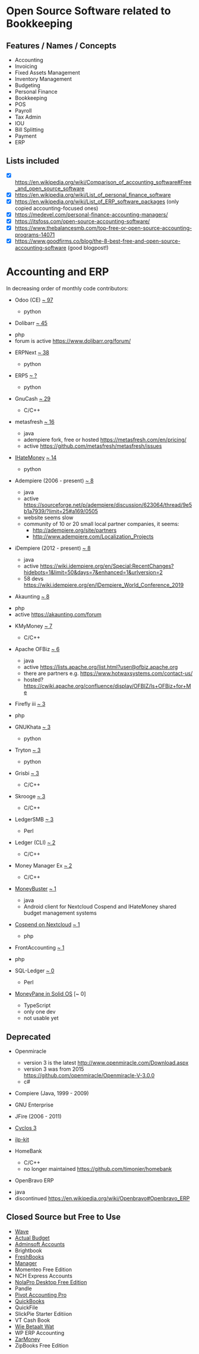# Open Source Software related to Bookkeeping

## Features / Names / Concepts
* Accounting
* Invoicing
* Fixed Assets Management
* Inventory Management
* Budgeting
* Personal Finance
* Bookkeeping
* POS
* Payroll
* Tax Admin
* IOU
* Bill Splitting
* Payment
* ERP

## Lists included
* [x] https://en.wikipedia.org/wiki/Comparison_of_accounting_software#Free_and_open_source_software
* [x] https://en.wikipedia.org/wiki/List_of_personal_finance_software
* [x] https://en.wikipedia.org/wiki/List_of_ERP_software_packages (only copied accounting-focused ones)
* [x] https://medevel.com/personal-finance-accounting-managers/
* [x] https://itsfoss.com/open-source-accounting-software/
* [x] https://www.thebalancesmb.com/top-free-or-open-source-accounting-programs-14071
* [x] https://www.goodfirms.co/blog/the-8-best-free-and-open-source-accounting-software (good blogpost!)
 
# Accounting and ERP
In decreasing order of monthly code contributors:

* Odoo (CE) [~ 97](https://github.com/odoo/odoo/pulse/monthly)
  - python

* Dolibarr [~ 45](https://github.com/Dolibarr/dolibarr/pulse/monthly)
 - php
 - forum is active https://www.dolibarr.org/forum/

* ERPNext [~ 38](https://github.com/frappe/erpnext/pulse/monthly)
  - python

* ERP5 [~ ?](https://lab.nexedi.com/nexedi/erp5/activity)
  - python

* GnuCash [~ 29](https://github.com/Gnucash/gnucash/pulse/monthly)
  - C/C++

* metasfresh [~ 16](https://github.com/metasfresh/metasfresh/pulse/monthly)
  - java
  - adempiere fork, free or hosted https://metasfresh.com/en/pricing/
  - active https://github.com/metasfresh/metasfresh/issues

* [IHateMoney](https://ihatemoney.org/) [~ 14](https://github.com/spiral-project/ihatemoney/pulse/monthly)
  - python

* Adempiere (2006 - present) [~ 8](https://github.com/adempiere/adempiere/pulse/monthly)
  - java
  - active https://sourceforge.net/p/adempiere/discussion/623064/thread/9e5b1a7939/?limit=25#a169/0505
  - website seems slow
  - community of 10 or 20 small local partner companies, it seems:
    - http://adempiere.org/site/partners
    - http://www.adempiere.com/Localization_Projects

* iDempiere (2012 - present) [~ 8](https://github.com/idempiere/idempiere/pulse/monthly)
  - java
  - active https://wiki.idempiere.org/en/Special:RecentChanges?hidebots=1&limit=50&days=7&enhanced=1&urlversion=2
  - 58 devs https://wiki.idempiere.org/en/IDempiere_World_Conference_2019

* Akaunting [~ 8](https://github.com/akaunting/akaunting/pulse/monthly)
 - php
 - active https://akaunting.com/forum

* KMyMoney [~ 7](https://github.com/KDE/kmymoney/pulse/monthly)
  - C/C++

* Apache OFBiz [~ 6](https://github.com/apache/ofbiz-framework/pulse/monthly)
  - java
  - active https://lists.apache.org/list.html?user@ofbiz.apache.org
  - there are partners e.g. https://www.hotwaxsystems.com/contact-us/
  - hosted? https://cwiki.apache.org/confluence/display/OFBIZ/Is+OFBiz+for+Me

* Firefly iii [~ 3](https://github.com/firefly-iii/firefly-iii/pulse/monthly)
 - php

* GNUKhata [~ 3](https://gitlab.com/gnukhata/gkapp/activity)
  - python

* Tryton [~ 3](https://github.com/tryton/tryton/pulse/monthly)
  - python

* Grisbi [~ 3](https://github.com/grisbi/grisbi/pulse/monthly)
  - C/C++

* Skrooge [~ 3](https://invent.kde.org/office/skrooge/activity)
  - C/C++

* LedgerSMB [~ 3](https://github.com/ledgersmb/LedgerSMB/pulse/monthly)
  - Perl

* Ledger (CLI) [~ 2](https://github.com/ledger/ledger/pulse/monthly)
  - C/C++

* Money Manager Ex [~ 2](https://github.com/moneymanagerex/moneymanagerex/pulse/monthly)
  - C/C++

* [MoneyBuster](https://play.google.com/store/apps/details?id=net.eneiluj.moneybuster&hl=en&gl=US) [~ 1](https://gitlab.com/eneiluj/moneybuster)
  - java
  - Android client for Nextcloud Cospend and IHateMoney shared budget management systems

* [Cospend on Nextcloud](https://nextcloud.com/blog/cospend-another-bit-in-the-nextcloud-ecosystem/) [~ 1](https://github.com/eneiluj/cospend-nc/pulse/monthly)
  - php

* FrontAccounting [~ 1](https://github.com/FrontAccountingERP/FA/pulse/monthly)
 - php

* SQL-Ledger [~ 0](https://github.com/Tekki/sql-ledger/pulse/monthly)
  - Perl

* [MoneyPane in Solid OS](https://github.com/solid/money-pane) [~ 0]
  - TypeScript
  - only one dev
  - not usable yet

## Deprecated
* Openmiracle
  - version 3 is the latest http://www.openmiracle.com/Download.aspx
  - version 3 was from 2015 https://github.com/openmiracle/Openmiracle-V-3.0.0
  - c#

* Compiere (Java, 1999 - 2009)
* GNU Enterprise
* JFire (2006 - 2011)
* [Cyclos 3](https://www.cyclos.org/products/cyclos3/)
* [ilp-kit](https://github.com/interledger-deprecated/ilp-kit)

* HomeBank
  - C/C++
  - no longer maintained https://github.com/timonier/homebank

* OpenBravo ERP
 - java
 - discontinued https://en.wikipedia.org/wiki/Openbravo#Openbravo_ERP

## Closed Source but Free to Use
* [Wave](https://www.waveapps.com)
* [Actual Budget](https://actualbudget.com/)
* [Adminsoft Accounts](https://www.adminsoftware.biz/)
* Brightbook
* [FreshBooks](https://www.freshbooks.com/)
* [Manager](https://www.manager.io/download/)
* Momenteo Free Edition
* NCH Express Accounts
* [NolaPro Desktop Free Edition](https://www.nolapro.com/downloads)
* Pandle
* [Pivot Accounting Pro](https://play.google.com/store/apps/details?id=tech.kingsgate.pivot&hl=en_AU)
* [QuickBooks](https://quickbooks.intuit.com/)
* QuickFile
* SlickPie Starter Editiion
* VT Cash Book
* [Wie Betaalt Wat](https://wiebetaaltwat.nl/)
* WP ERP Accounting
* [ZarMoney](https://www.zarmoney.com/)
* ZipBooks Free Edition
